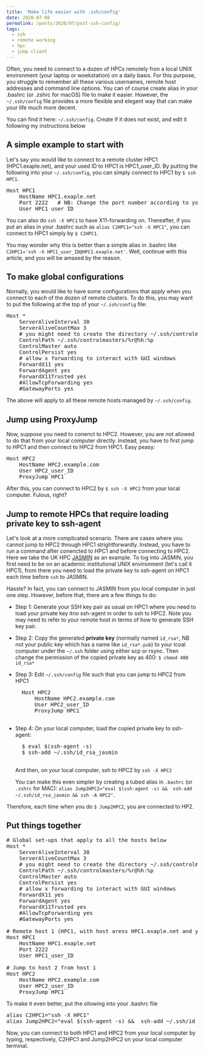 ```yaml
---
title: 'Make life easier with .ssh/config'
date: 2020-07-08
permalink: /posts/2020/07/post-ssh-config/
tags:
  - ssh
  - remote working
  - hpc
  - jump client
---
```


Often, you need to connect to a dozen of HPCs remotely fron a local UNIX environment (your laptop or woekstation) on a daily basis. For this purpose, you struggle to remember all these various usernames, remote host addresses and command line options. You can of course create alias in your .bashrc (or .zshrc for macOS) file to make it easier. However, the `~/.ssh/config` file provides a more flexible and elegent way that can make your life much more decent. 

You can find it here: `~/.ssh/config`. Create if it does not exist, and edit it following my instructions below

## A simple example to start with
Let's say you would like to connect to a remote cluster HPC1 (HPC1.exaple.net), and your used ID to HPC1 is HPC1_user_ID. By putting the following into your `~/.ssh/config`, you can simply connect to HPC1 by `$ ssh HPC1`.
<pre>
Host HPC1
	HostName HPC1.exaple.net
	Port 2222   # NB: Change the port number according to your remote host, or just delete this line.
	User HPC1_user_ID
</pre>
You can also do `ssh -X HPC1` to have X11-forwarding on. 
Thereafter, if you put an alias in your .bashrc such as `alias C2HPC1="ssh -X HPC1"`, you can connect to HPC1 simply by `$ C2HPC1`. 

You may wonder why this is better than a simple alias in .bashrc like `C2HPC1='ssh -X HPC1_user_ID@HPC1.exaple.net'`. Well, continue with this article, and you will be amased by the reason. 

## To make global configurations
Nornally, you would like to have some configurations that apply when you connect to each of the dozen of remote clusters. To do this, you may want to put the following at the top of your `~/.ssh/config` file:
<pre>
Host *
	ServerAliveInterval 30
	ServerAliveCountMax 3
	# you might need to create the directory ~/.ssh/controlmasters/
	ControlPath ~/.ssh/controlmasters/%r@%h:%p
	ControlMaster auto
	ControlPersist yes
	# allow x forwarding to interact with GUI windows
	ForwardX11 yes
	ForwardAgent yes
	ForwardX11Trusted yes
	#AllowTcpForwarding yes
	#GatewayPorts yes
</pre>
The above will apply to all these remote hosts managed by `~/.ssh/config`.

## Jump using ProxyJump
Now, suppose you need to conenct to HPC2. However, you are not allowed to do that from your local computer directly. Instead, you have to first jump to HPC1 and then connect to HPC2 from HPC1. Easy peasy:
<pre>
Host HPC2
	HostName HPC2.example.com
	User HPC2_user_ID
	ProxyJump HPC1
</pre>
After this, you can connect to HPC2 by `$ ssh -X HPC2` from your local computer. Fulous, right?

## Jump to remote HPCs that require loading private key to ssh-agent
Let's look at a more complicated scenario. There are cases where you cannot jump to HPC2 through HPC1 strightforwardly. Instead, you have  to run a command after conencted to HPC1 and before connecting to HPC2. 
Here we take the UK HPC [JASMIN](https://help.jasmin.ac.uk/article/187-login) as an example. To log into JASMIN, you first need to be on an academic institutional UNIX environment (let's call it HPC1), from there you need to load the private key to ssh-agent on HPC1 each time before `ssh` to JASMIN. 


Hassle? In fact, you can connect to JASMIN from you local computer in just one step. However, before that, there are a few things to do:  

- Step 1: Generate your SSH key pair as usual on HPC1 where you need to load your private key itno ssh-agent in order to ssh to HPC2. Note you may need to refer to your remote host in terms of how to generate SSH key pair. 

- Step 2: Copy the generated **private key** (normally named `id_rsa*`, NB not your public key which has a name like `id_rsa*.pub`) to your lcoal computer under the `~/.ssh` folder using either scp or rsync. Then change the permission of the copied private key as 400: `$ chmod 400 id_rsa*`

- Step 3: Edit `~/.ssh/config` file such that you can jump to HPC2 from HPC1
	<pre>
	Host HPC2
		HostName HPC2.example.com
		User HPC2_user_ID
		ProxyJump HPC1
	</pre>

- Step 4: On your local computer, load the copied private key to ssh-agent:
	<pre>
	$ eval $(ssh-agent -s)
	$ ssh-add ~/.ssh/id_rsa_jasmin
	</pre>
	
	And then, on your local computer, ssh to HPC2 by `ssh -X HPC2`
	
	You can make this even simpler by creating a tubed alias in `.bashrc` (or `.zshrc` for MAC): 
	`alias Jump2HPC2="eval $(ssh-agent -s) &&  ssh-add ~/.ssh/id_rsa_jasmin && ssh -A HPC2"`. 
	
Therefore, each time when you do `$ Jump2HPC2`, you are connected to HP2.


## Put things together

<pre>
# Global set-ups that apply to all the hosts below
Host *
	ServerAliveInterval 30
	ServerAliveCountMax 3
	# you might need to create the directory ~/.ssh/controlmasters/
	ControlPath ~/.ssh/controlmasters/%r@%h:%p
	ControlMaster auto
	ControlPersist yes
	# allow x forwarding to interact with GUI windows
	ForwardX11 yes
	ForwardAgent yes
	ForwardX11Trusted yes
	#AllowTcpForwarding yes
	#GatewayPorts yes

# Remote host 1 (HPC1, with host aress HPC1.exaple.net and your user ID HPC1_user_ID)
Host HPC1
	HostName HPC1.exaple.net
	Port 2222
	User HPC1_user_ID

# Jump to host 2 from host 1 
Host HPC2
	HostName HPC2.example.com
	User HPC2_user_ID
	ProxyJump HPC1
</pre>

To make it even better, put the ollowing into your .bashrc file
<pre>
alias C2HPC1="ssh -X HPC1"
alias Jump2HPC2="eval $(ssh-agent -s) &&  ssh-add ~/.ssh/id_rsa_jasmin && ssh -A HPC2"
</pre>

Now, you can connect to both HPC1 and HPC2 from your local computer by typing, respectively, C2HPC1 and Jump2HPC2 on your local computer terminal.


